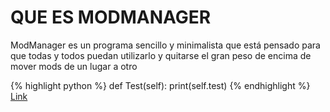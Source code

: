 <html> 
  <head>
  </head>
  <body>
    <h1>QUE ES MODMANAGER</h1>
    <p>ModManager es un programa sencillo y minimalista que está pensado para que todas y todos puedan utilizarlo y quitarse el gran peso de encima de mover mods de un lugar a otro</p>
    {% highlight python %}
    def Test(self):
      print(self.test)
    {% endhighlight %}
    <a href="descargas.md">Link</a>
  </body>
</html>
